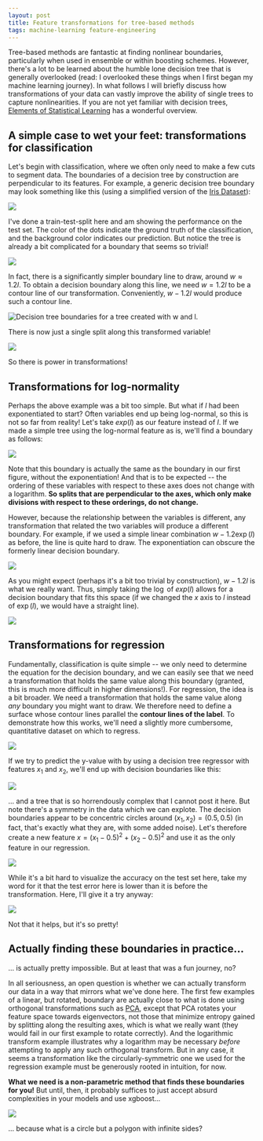 ```yaml
---
layout: post
title: Feature transformations for tree-based methods
tags: machine-learning feature-engineering
---
```


Tree-based methods are fantastic at finding nonlinear boundaries, particularly when used in ensemble or within boosting schemes. However, there's a lot to be learned about the humble lone decision tree that is generally overlooked (read: I overlooked these things when I first began my machine learning journey). In what follows I will briefly discuss how transformations of your data can vastly improve the ability of single trees to capture nonlinearities. If you are not yet familiar with decision trees, [Elements of Statistical Learning](https://web.stanford.edu/~hastie/ElemStatLearn/) has a wonderful overview.

## A simple case to wet your feet: transformations for classification

Let's begin with classification, where we often only need to make a few cuts to segment data. The boundaries of a decision tree by construction are perpendicular to its features. For example, a generic decision tree boundary may look something like this (using a simplified version of the [Iris Dataset](http://scikit-learn.org/stable/auto_examples/datasets/plot_iris_dataset.html)):

![](../images/2018-09-08-feature-transformation-tree/dec_surface.png)

I've done a train-test-split here and am showing the performance on the test set. The color of the dots indicate the ground truth of the classification, and the background color indicates our prediction. But notice the tree is already a bit complicated for a boundary that seems so trivial!

![](../images/2018-09-08-feature-transformation-tree/dec_tree.png)

In fact, there is a significantly simpler boundary line to draw, around $w \approx 1.2 l$. To obtain a decision boundary along this line, we need $w = 1.2 l$ to be a contour line of our transformation. Conveniently, $w-1.2l$ would produce such a contour line.

![Decision tree boundaries for a tree created with $w$ and $l$.](../images/2018-09-08-feature-transformation-tree/dec_surface_diff.png)

There is now just a single split along this transformed variable!

![](../images/2018-09-08-feature-transformation-tree/dec_tree_diff.png)

So there is power in transformations!

## Transformations for log-normality

Perhaps the above example was a bit too simple. But what if $l$ had been exponentiated to start? Often variables end up being log-normal, so this is not so far from reality! Let's take $exp(l)$ as our feature instead of $l$. If we made a simple tree using the log-normal feature as is, we'll find a boundary as follows:

![](../images/2018-09-08-feature-transformation-tree/dec_surface_exp.png)

Note that this boundary is actually the same as the boundary in our first figure, without the exponentiation! And that is to be expected -- the ordering of these variables with respect to these axes does not change with a logarithm. **So splits that are perpendicular to the axes, which only make divisions with respect to these orderings, do not change.** 

However, because the relationship between the variables is different, any transformation that related the two variables will produce a different boundary. For example, if we used a simple linear combination $w - 1.2 \exp(l)$ as before, the line is quite hard to draw. The exponentiation can obscure the formerly linear decision boundary.

![](../images/2018-09-08-feature-transformation-tree/dec_surface_exp_diff.png)

As you might expect (perhaps it's a bit too trivial by construction), $w - 1.2 l$ is what we really want. Thus, simply taking the $\log$ of $exp(l)$ allows for a decision boundary that fits this space (if we changed the $x$ axis to $l$ instead of $\exp(l)$, we would have a straight line).

![](../images/2018-09-08-feature-transformation-tree/dec_surface_exp_diff_log.png)


## Transformations for regression

Fundamentally, classification is quite simple -- we only need to determine the equation for the decision boundary, and we can  easily see that we need a transformation that holds the same value along this boundary (granted, this is much more difficult in higher dimensions!). For regression, the idea is a bit broader. We need a transformation that holds the same value along *any* boundary you might want to draw. We therefore need to define a surface whose contour lines parallel the **contour lines of the label**. To demonstrate how this works, we'll need a slightly more cumbersome, quantitative dataset on which to regress. 

![](../images/2018-09-08-feature-transformation-tree/reg_data.png)

If we try to predict the y-value with by using a decision tree regressor with features $x_1$ and $x_2$, we'll end up with decision boundaries like this:

![](../images/2018-09-08-feature-transformation-tree/reg_surface.png)

... and a tree that is so horrendously complex that I cannot post it here. But note there's a symmetry in the data which we can explote. The decision boundaries appear to be concentric circles around $(x_1, x_2) = (0.5, 0.5)$ (in fact, that's exactly what they are, with some added noise). Let's therefore create a new feature $x = (x_1-0.5)^2 + (x_2-0.5)^2$ and use it as the only feature in our regression.

![](../images/2018-09-08-feature-transformation-tree/reg_surface_squared.png)

While it's a bit hard to visualize the accuracy on the test set here, take my word for it that the test error here is lower than it is before the transformation. Here, I'll give it a try anyway:

![](../images/2018-09-08-feature-transformation-tree/reg_surface_squared_dots.png)

Not that it helps, but it's so pretty!

## Actually finding these boundaries in practice...

... is actually pretty impossible. But at least that was a fun journey, no?

In all seriousness, an open question is whether we can actually transform our data in a way that mirrors what we've done here. The first few examples of a linear, but rotated, boundary are actually close to what is done using orthogonal transformations such as [PCA](https://en.wikipedia.org/wiki/Principal_component_analysis), except that PCA rotates your feature space towards eigenvectors, not those that minimize entropy gained by splitting along the resulting axes, which is what we really want (they would fail in our first example to rotate correctly). And the logarithmic transform example illustrates why a logarithm may be necessary *before* attempting to apply any such orthogonal transform. But in any case, it seems a transformation like the circularly-symmetric one we used for the regression example must be generously rooted in intuition, for now. 

**What we need is a non-parametric method that finds these boundaries for you!** But until, then, it probably suffices to just accept absurd complexities in your models and use xgboost... 

![](../images/2018-09-08-feature-transformation-tree/reg_surface_xgb.png)

... because what is a circle but a polygon with infinite sides?
